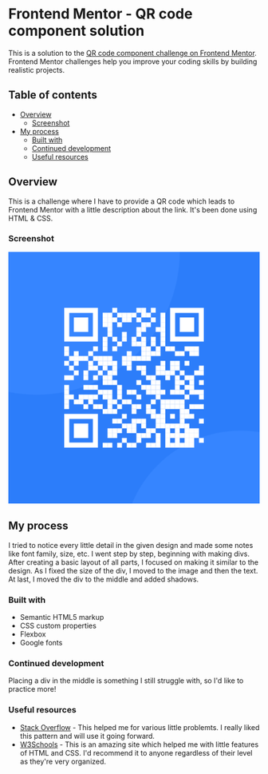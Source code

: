 # Frontend Mentor - QR code component solution

This is a solution to the [QR code component challenge on Frontend Mentor](https://www.frontendmentor.io/challenges/qr-code-component-iux_sIO_H). Frontend Mentor challenges help you improve your coding skills by building realistic projects. 

## Table of contents

- [Overview](#overview)
  - [Screenshot](#screenshot)
- [My process](#my-process)
  - [Built with](#built-with)
  - [Continued development](#continued-development)
  - [Useful resources](#useful-resources)


## Overview

This is a challenge where I have to provide a QR code which leads to Frontend Mentor with a little description about the link. It's been done using HTML & CSS.

### Screenshot

![](image-qr-code.png) 

## My process 

I tried to notice every little detail in the given design and made some notes like font family, size, etc. I went step by step, beginning with making divs. After creating a basic layout of all parts, I focused on making it similar to the design. As I fixed the size of the div, I moved to the image and then the text. At last, I moved the div to the middle and added shadows.

### Built with

- Semantic HTML5 markup
- CSS custom properties
- Flexbox
- Google fonts

### Continued development

Placing a div in the middle is something I still struggle with, so I'd like to practice more!

### Useful resources

- [Stack Overflow](https://www.stackoverflow.com) - This helped me for various little problemts. I really liked this pattern and will use it going forward.
- [W3Schools](https://www.w3schools.com) - This is an amazing site which helped me with little features of HTML and CSS. I'd recommend it to anyone regardless of their level as they're very organized.